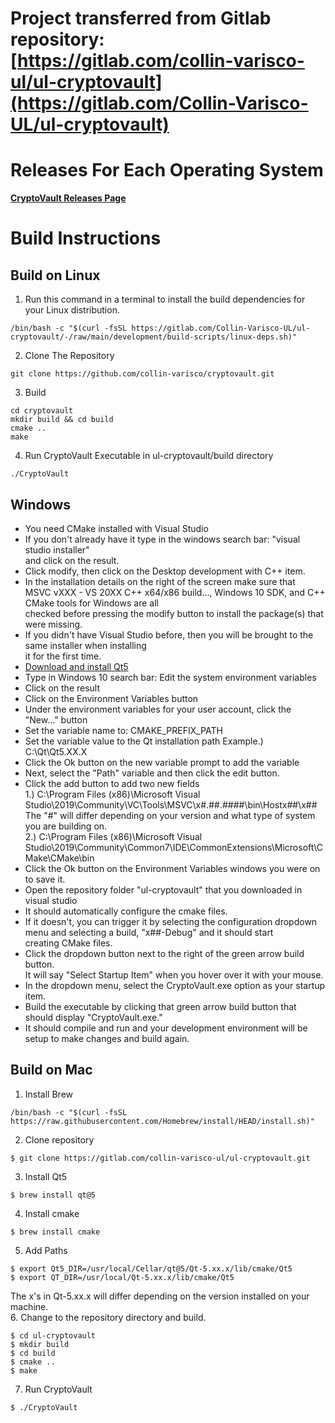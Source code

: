 # Project transferred from Gitlab repository: [https://gitlab.com/collin-varisco-ul/ul-cryptovault](https://gitlab.com/Collin-Varisco-UL/ul-cryptovault)
# Releases For Each Operating System
**[CryptoVault Releases Page](https://gitlab.com/Collin-Varisco-UL/ul-cryptovault/-/releases)**

# **Build Instructions**
## **Build on Linux**
1. Run this command in a terminal to install the build dependencies for your Linux distribution.
```
/bin/bash -c "$(curl -fsSL https://gitlab.com/Collin-Varisco-UL/ul-cryptovault/-/raw/main/development/build-scripts/linux-deps.sh)"
```
2. Clone The Repository
```
git clone https://github.com/collin-varisco/cryptovault.git
```
3. Build
```
cd cryptovault
mkdir build && cd build 
cmake ..
make
```
4. Run CryptoVault Executable in ul-cryptovault/build directory
```
./CryptoVault
```
## **Windows**
- You need CMake installed with Visual Studio
- If you don't already have it type in the windows search bar: "visual studio installer" \
  and click on the result.
- Click modify, then click on the Desktop development with C++ item.
- In the installation details on the right of the screen make sure that \
  MSVC vXXX - VS 20XX C++ x64/x86 build..., Windows 10 SDK, and C++ CMake tools for Windows are all \
  checked before pressing the modify button to install the package(s) that were missing.
- If you didn't have Visual Studio before, then you will be brought to the same installer when installing \
  it for the first time.
- [Download and install Qt5](https://www.qt.io/download-qt-installer)
- Type in Windows 10 search bar: Edit the system environment variables
- Click on the result
- Click on the Environment Variables button
- Under the environment variables for your user account, click the "New..." button
- Set the variable name to: CMAKE_PREFIX_PATH
- Set the variable value to the Qt installation path Example.) C:\Qt\Qt5.XX.X
- Click the Ok button on the new variable prompt to add the variable
- Next, select the "Path" variable and then click the edit button.
- Click the add button to add two new fields \
  1.) C:\Program Files (x86)\Microsoft Visual Studio\2019\Community\VC\Tools\MSVC\x#.##.####\bin\Hostx##\x## \
      The "#" will differ depending on your version and what type of system you are building on. \
  2.) C:\Program Files (x86)\Microsoft Visual Studio\2019\Community\Common7\IDE\CommonExtensions\Microsoft\CMake\CMake\bin 
- Click the Ok button on the Environment Variables windows you were on to save it.
- Open the repository folder "ul-cryptovault" that you downloaded in visual studio
- It should automatically configure the cmake files. 
- If it doesn't, you can trigger it by selecting the configuration dropdown menu and selecting a build, "x##-Debug" and it should start \
  creating CMake files. 
- Click the dropdown button next to the right of the green arrow build button. \
  It will say "Select Startup Item" when you hover over it with your mouse.
- In the dropdown menu, select the CryptoVault.exe option as your startup item.
- Build the executable by clicking that green arrow build button that should display "CryptoVault.exe."
- It should compile and run and your development environment will be setup to make changes and build again.


## **Build on Mac**
1. Install Brew
```
/bin/bash -c "$(curl -fsSL https://raw.githubusercontent.com/Homebrew/install/HEAD/install.sh)"
```
2. Clone repository
```
$ git clone https://gitlab.com/collin-varisco-ul/ul-cryptovault.git
```
3. Install Qt5
```
$ brew install qt@5
```
4. Install cmake
```
$ brew install cmake
```
5. Add Paths
```
$ export Qt5_DIR=/usr/local/Cellar/qt@5/Qt-5.xx.x/lib/cmake/Qt5
$ export QT_DIR=/usr/local/Qt-5.xx.x/lib/cmake/Qt5
```
The x's in Qt-5.xx.x will differ depending on the version installed on your machine. \
6. Change to the repository directory and build.
```
$ cd ul-cryptovault
$ mkdir build
$ cd build
$ cmake ..
$ make
```
7. Run CryptoVault
```
$ ./CryptoVault
```



